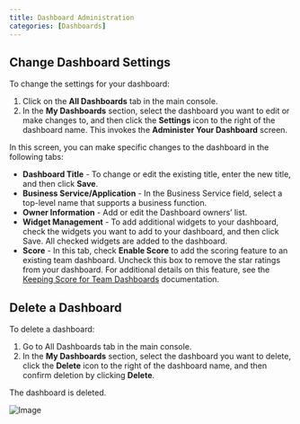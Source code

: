 ```yaml
---
title: Dashboard Administration
categories: [Dashboards]
---
```


## Change Dashboard Settings

To change the settings for your dashboard:

1.	Click on the **All Dashboards** tab in the main console. 
2.	In the **My Dashboards** section, select the dashboard you want to edit or make changes to, and then click the **Settings** icon to the right of the dashboard name. This invokes the **Administer Your Dashboard** screen. 

In this screen, you can make specific changes to the dashboard in the following tabs:
  -	**Dashboard Title** -  To change or edit the existing title, enter the new title, and then click **Save**.
  -	**Business Service/Application** - In the Business Service field, select a top-level name that supports a business function.
  -	**Owner Information** - Add or edit the Dashboard owners’ list.
  - **Widget Management** - To add additional widgets to your dashboard, check the widgets you want to add to your dashboard, and then click Save. All checked widgets are added to the dashboard.
  - **Score** - In this tab, check **Enable Score** to add the scoring feature to an existing team dashboard. Uncheck this box to remove the star ratings from your dashboard. For additional details on this feature, see the [Keeping Score for Team Dashboards](keeping_score.md) documentation.
  
## Delete a Dashboard

To delete a dashboard:

1.	Go to All Dashboards tab in the main console. 
2.	In the **My Dashboards** section, select the dashboard you want to delete, click the **Delete** icon to the right of the dashboard name, and then confirm deletion by clicking **Delete**.  
 
The dashboard is deleted.

![Image](https://hygieia.github.io/Hygieia/media/images/dashboard_administration.png)

